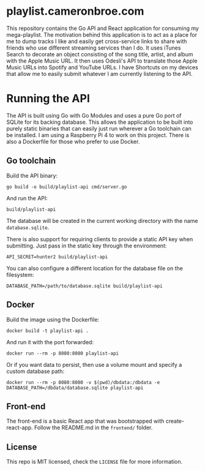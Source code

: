 # playlist.cameronbroe.com

This repository contains the Go API and React application for consuming my mega-playlist. The motivation behind this application is to act as a place for me to dump tracks I like and easily get cross-service links to share with friends who use different streaming services than I do. It uses iTunes Search to decorate an object consisting of the song title, artist, and album with the Apple Music URL. It then uses Odesli's API to translate those Apple Music URLs into Spotify and YouTube URLs. I have Shortcuts on my devices that allow me to easily submit whatever I am currently listening to the API.

# Running the API

The API is built using Go with Go Modules and uses a pure Go port of SQLite for its backing database. This allows the application to be built into purely static binaries that can easily just run wherever a Go toolchain can be installed. I am using a Raspberry Pi 4 to work on this project. There is also a Dockerfile for those who prefer to use Docker.

## Go toolchain

Build the API binary:

`go build -o build/playlist-api cmd/server.go`

And run the API:

`build/playlist-api`

The database will be created in the current working directory with the name `database.sqlite`.

There is also support for requiring clients to provide a static API key when submitting. Just pass in the static key through the environment:

`API_SECRET=hunter2 build/playlist-api`

You can also configure a different location for the database file on the filesystem:

`DATABASE_PATH=/path/to/database.sqlite build/playlist-api`

## Docker

Build the image using the Dockerfile:

`docker build -t playlist-api .`

And run it with the port forwarded:

`docker run --rm -p 8080:8080 playlist-api`

Or if you want data to persist, then use a volume mount and specify a custom database path:

`docker run --rm -p 8080:8080 -v $(pwd)/dbdata:/dbdata -e DATABASE_PATH=/dbdata/database.sqlite playlist-api`

## Front-end

The front-end is a basic React app that was bootstrapped with create-react-app. Follow the README.md in the `frontend/` folder.

## License

This repo is MIT licensed, check the `LICENSE` file for more information.